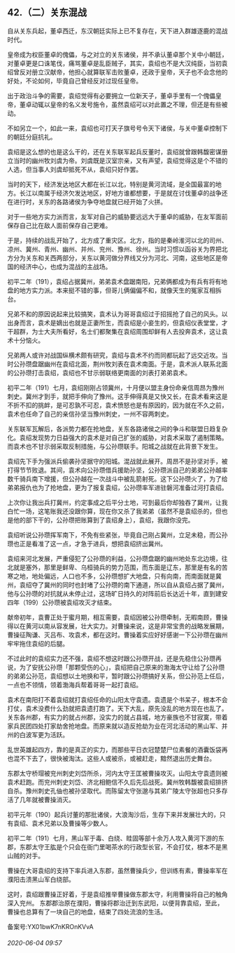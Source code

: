 ## 42.（二）关东混战
自从关东兵起，董卓西迁，东汉朝廷实际上已不复存在，天下进入群雄逐鹿的混战时代。



皇帝成为权臣董卓的傀儡，与之对立的关东诸侯，并不承认董卓那个关中小朝廷，对董卓更是口诛笔伐，痛骂董卓是乱臣贼子，其实，袁绍也不是大汉纯臣，当初袁绍曾反对册立汉献帝，他担心就算联军击败董卓，还政于皇帝，天子也不会念他的好处，不论如何，毕竟自己曾经反对过现任皇帝。



出于政治斗争的需要，袁绍觉得有必要拥立一位新天子，董卓手里有一个傀儡皇帝，董卓动辄以皇帝的名义发号施令，虽然袁绍可以对此置之不理，但还是有些被动。



不如另立一个，如此一来，袁绍也可打天子旗号号令天下诸侯，与关中董卓控制下的朝廷分庭抗礼。



袁绍是这么想的也是这么干的，还在关东联军起兵反董时，袁绍就曾跟韩馥密谋册立当时的幽州牧刘虞为帝。刘虞既是汉室宗亲，又有声望，袁绍觉得这是个不错的人选，但当事人刘虞却抵死不从，袁绍只好作罢。



当时的天下，经济发达地区大都在长江以北，特别是黄河流域，是全国最富的地方。长江以南属于经济欠发达地区，好地方谁都想要，于是就在讨伐董卓的战争还在进行时，关东的各路诸侯为争夺地盘就已经开始了火拼。



对于一些地方实力派而言，友军对自己的威胁要远远大于董卓的威胁，在友军面前保存自己比在敌人面前保存自己更难。



于是，持续的战乱开始了，北方成了重灾区。北方，指的是秦岭淮河以北的司州、凉州、冀州、青州、幽州、并州、兖州、豫州、徐州。当时习惯以函谷关为界把北方分为关东和关西两部分，关东以黄河做分界线又分为河北、河南，这些地区是帝国的经济中心，也成为混战的主战场。



初平二年（191），袁绍占据冀州，弟弟袁术盘踞南阳，兄弟俩都成为有兵有将有地盘的地方实力派。本来挺不错的事，但哥儿俩偏偏不和，就像天生的冤家互相拆台。



兄弟不和的原因说起来比较搞笑，袁术认为哥哥袁绍过于招摇抢了自己的风头。以出身而言，袁术是嫡出也就是正妻所生，而袁绍是小妾生的，但袁绍仪表堂堂，才干超群，为士大夫所看好，名士们都聚集在袁绍周围却鲜有人去投奔袁术，这让袁术十分恼火。



兄弟两人或许对战国纵横术颇有研究，袁绍与袁术不约而同都玩起了远交近攻。当时公孙瓒盘踞幽州在袁绍北面，荆州牧刘表在袁术南面。于是，袁术派人联系北面的公孙瓒打击袁绍，袁绍也不甘示弱联络更南面的刘表打弟弟袁术。



初平二年（191）七月，袁绍刚刚占领冀州，十月便以盟主身份命亲信周昂为豫州刺史。冀州才到手，就把手伸向了豫州。这手伸得真是又快又长，在袁术看来这是不折不扣的挑衅，是可忍孰不可忍，袁术愤怒也是有原因的，因为就在不久之前，袁术也任命了自己的亲信孙坚当豫州刺史，一州不容两刺史。



关东联军瓦解后，各派势力都在抢地盘，关东各路诸侯之间的争斗和联盟日趋复杂化。袁绍发现势力日益强大的袁术是对自己扩张的威胁，对袁术采取了遏制策略。而袁术也不甘示弱采取反制措施，与公孙瓒联手。阳城之战就在此背景下发生。



袁绍先下手为强派兵偷袭孙坚据守的阳城。混战就此展开。周昂不是孙坚对手，被打得节节败退。其间，袁术向公孙瓒借兵援助孙坚，公孙瓒派自己的弟弟公孙越率数千骑兵南下增援，但公孙越在一次战斗中被乱箭射死。这下公孙瓒火了，为了给弟弟报仇也为了抢地盘，更为了报复袁绍，公孙瓒率军进驻磐河准备过河打袁绍。



上次你让我出兵打冀州，约定事成之后平分土地，可到最后你却独吞了冀州，让我白忙一场，这笔账我还没跟你算，现在你又杀了我弟弟（虽然不是袁绍杀的，但也是他的部下干的，公孙瓒把账算到了袁绍身上），袁绍，我跟你没完。



袁绍听说公孙瓒挥军南下，不免有些紧张，毕竟自己刚占冀州，立足未稳，而公孙瓒也正是看准了这一点，才急于进兵，想把袁绍挤出冀州。



袁绍来河北发展，严重侵犯了公孙瓒的利益，公孙瓒盘踞的幽州地处东北边境，往北就是塞外，那里是鲜卑、乌桓骑兵的势力范围，而东面是辽东，那里是有名的苦寒之地，地处偏远，人口也不多，公孙瓒想扩大地盘，只有向南，而南面就是冀州，袁绍夺了冀州的同时也封堵了公孙瓒的南下通道，所以自从袁绍占据了冀州，他与公孙瓒的对抗就从未停止过，这场旷日持久的对阵前后长达近十年，直到建安四年（199）公孙瓒被袁绍攻灭才结束。



献帝初年，袁曹正处于蜜月期，相互需要，袁绍因被公孙瓒牵制，无暇南顾，曹操得以在黄河以南从容发展，壮大实力。对曹操来说，这是非常宝贵的战略发展期，曹操征陶谦、灭吕布、攻袁术，都在这时。曹操着实应好好感谢一下公孙瓒在幽州牢牢拖住袁绍的后腿。



不过此时的袁绍实力还不强，袁绍不想这时跟公孙瓒开战，还是先稳住公孙瓒再说，为了安抚公孙瓒「那颗受伤的心」，袁绍把自己原来的渤海太守让给了公孙瓒的弟弟公孙范，袁绍想以土地换和平，暂时跟公孙瓒搞好关系，但公孙范上任后，一点也不领情，领着渤海兵帮着哥哥一起打袁绍。



袁术在南阳打不着袁绍就打袁绍任命的山阳太守袁遗。袁遗是个书呆子，根本不会打仗，袁术没费什么劲就把袁遗打跑了。天下大乱，原先没乱的地方现在也乱了。关东各州郡，有实力的就占州郡，没实力的就占县城，地方豪族也不甘寂寞，带着家兵民团四处打家劫舍抢地盘。而原来就以造反抢劫为业在河北活动的黑山军、并州的白波军更为活跃。



乱世英雄起四方，靠的是真正的实力，而那些平日衣冠楚楚尸位素餐的酒囊饭袋再也混不下去了，很快被淘汰。这些人或被杀，或被赶走，黯然退出历史舞台。



东郡太守桥瑁被兖州刺史刘岱所杀，河内太守王匡被曹操攻灭。山阳太守袁遗则被袁术赶跑。而兖州刺史刘岱、济北相鲍信不久后先后战死。冀州牧韩馥被袁绍排挤自杀。豫州刺史孔伷也被孙坚取代。而陈留太守张邈与其弟广陵太守张超也只多存活了几年就被曹操消灭。



初平元年（190）起兵讨董的那批诸侯，大浪淘沙后，生存下来并发展壮大的，只有袁绍、袁术兄弟以及曹操等少数人。



初平二年（191）七月，黑山军于毒、白绕、眭固等部十余万人攻入黄河下游的东郡，东郡太守王肱是个只会在衙门里喝茶水的行政型长官，不会打仗，根本不是黑山贼的对手。



曹操在大哥袁绍的支持下率兵进入东郡，虽然曹操兵少，但训练有素，曹操率军在濮阳击溃黑山军白绕部。



这时，袁绍跟曹操正好着，于是袁绍推举曹操做东郡太守，利用曹操将自己的触角深入兖州。 东郡郡治原在濮阳，曹操将郡治迁到东武阳，以便背靠袁绍，至此，曹操也总算有了一块自己的地盘，结束了四处流浪的生活。



备案号:YX01bwK7nKROnKVvA


###### 2020-06-04 09:57
